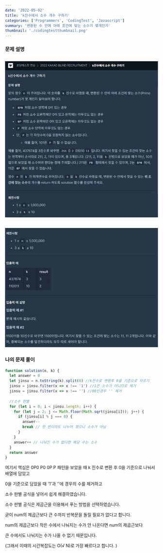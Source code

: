 ```yaml
---
date: '2022-05-02'
title: 'k진수에서 소수 개수 구하기'
categories: ['Programmers', 'CodingTest', 'Javascript']
summary: '변환된 수 안에 아래 조건에 맞는 소수가 몇개인가'
thumbnail: './codingtestthumbnail.png'
---
```


### 문제 설명

## ![file:///C:/Reactblog/LEEBLOG/static/programmers/jinsusosu1.PNG](../static/programmers/jinsusosu1.PNG)

## ![file:///C:/Reactblog/LEEBLOG/static/programmers/jinsusosu2.PNG](../static/programmers/jinsusosu2.PNG)

### 나의 문제 풀이

```javascript
function solution(n, k) {
  let answer = 0
  let jinsu = n.toString(k).split(0) //k진수로 변환후 0을 기준으로 자르기
  jinsu = jinsu.filter(x => x !== '1') //1은 소수가 아니므로 제거
  jinsu = jinsu.filter(x => x !== '') //00인경우 '' 제거

  //소수 판별
  for (let i = 0; i < jinsu.length; i++) {
    for (let j = 2; j <= Math.floor(Math.sqrt(jinsu[i])); j++) {
      if (jinsu[i] % j === 0) {
        answer--
        break // 한 번이라도 나누어 졌으니 소수가 아님
      }
    }
    answer++ // 나눠진 수가 없다면 해당 수는 소수
  }
  return answer
}
```

여기서 핵심은 0P0 P0 0P P 패턴을 보았을 때 k 진수로 변환 후 0을 기준으로 나눠서 배열에 담았고

0을 기준으로 담았을 때 '1'과 ''에 경우의 수를 제거하고

소수 판별 공식을 넣어서 쉽게 해결하였습니다.

소수 판별 공식은 제곱근을 이용해서 푸는 방법을 선택하였습니다.

굳이 num의 제곱근보다 큰 수까지 반복문을 돌릴 필요가 없다고 합니다.

num의 제곱근보다 작은 수에서 나눠지는 수가 안 나온다면 num의 제곱근보다

큰 수에서도 나눠지는 수가 나올 수 없기 때문입니다.

(그래서 이때의 시간복잡도는 O(√ N)로 가장 빠르다고 합니다. )
